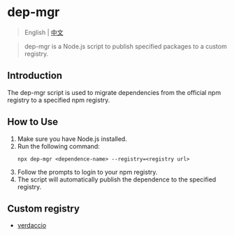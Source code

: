 # dep-mgr

> English | [中文](README_cn.md)

> dep-mgr is a Node.js script to publish specified packages to a custom registry.

## Introduction

The dep-mgr script is used to migrate dependencies from the official npm registry to a specified npm registry.

## How to Use

1. Make sure you have Node.js installed.
4. Run the following command:
   ```
   npx dep-mgr <dependence-name> --registry=<registry url>
   ```
6. Follow the prompts to login to your npm registry.
7. The script will automatically publish the dependence to the specified registry.

## Custom registry

- [verdaccio](https://verdaccio.org/)
